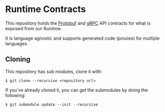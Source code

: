 # Runtime Contracts

This repository holds the [Protobuf](https://developers.google.com/protocol-buffers/)
and [gRPC](https://grpc.io) API contracts for what is exposed from our Runtime.

It is language agnostic and supports generated code (proxies) for multiple languages.

## Cloning

This repository has sub modules, clone it with:

```text
$ git clone --recursive <repository url>
```

If you've already cloned it, you can get the submodules by doing the following:

```text
$ git submodule update --init --recursive
```
